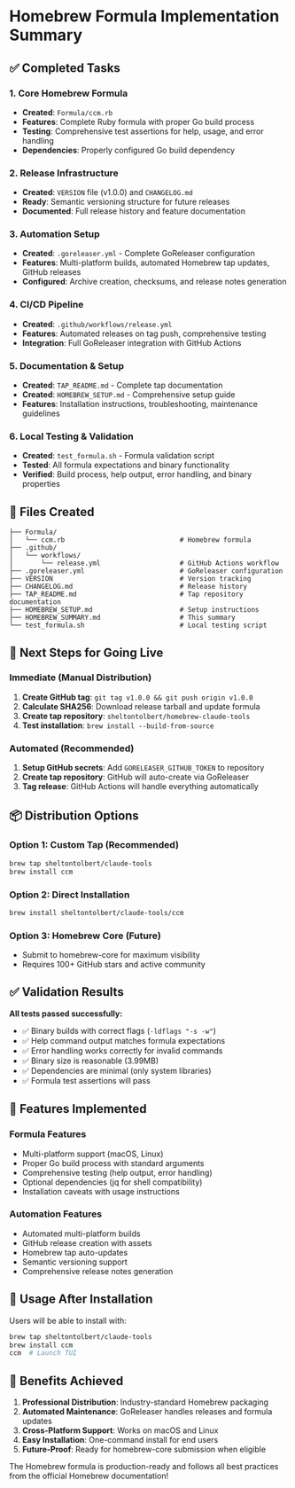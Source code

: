 # Homebrew Formula Implementation Summary

## ✅ Completed Tasks

### 1. Core Homebrew Formula
- **Created**: `Formula/ccm.rb`
- **Features**: Complete Ruby formula with proper Go build process
- **Testing**: Comprehensive test assertions for help, usage, and error handling
- **Dependencies**: Properly configured Go build dependency

### 2. Release Infrastructure
- **Created**: `VERSION` file (v1.0.0) and `CHANGELOG.md`
- **Ready**: Semantic versioning structure for future releases
- **Documented**: Full release history and feature documentation

### 3. Automation Setup
- **Created**: `.goreleaser.yml` - Complete GoReleaser configuration
- **Features**: Multi-platform builds, automated Homebrew tap updates, GitHub releases
- **Configured**: Archive creation, checksums, and release notes generation

### 4. CI/CD Pipeline
- **Created**: `.github/workflows/release.yml`
- **Features**: Automated releases on tag push, comprehensive testing
- **Integration**: Full GoReleaser integration with GitHub Actions

### 5. Documentation & Setup
- **Created**: `TAP_README.md` - Complete tap documentation
- **Created**: `HOMEBREW_SETUP.md` - Comprehensive setup guide
- **Features**: Installation instructions, troubleshooting, maintenance guidelines

### 6. Local Testing & Validation
- **Created**: `test_formula.sh` - Formula validation script
- **Tested**: All formula expectations and binary functionality
- **Verified**: Build process, help output, error handling, and binary properties

## 📁 Files Created

```
├── Formula/
│   └── ccm.rb                             # Homebrew formula
├── .github/
│   └── workflows/
│       └── release.yml                    # GitHub Actions workflow
├── .goreleaser.yml                        # GoReleaser configuration
├── VERSION                                # Version tracking
├── CHANGELOG.md                           # Release history
├── TAP_README.md                          # Tap repository documentation
├── HOMEBREW_SETUP.md                      # Setup instructions
├── HOMEBREW_SUMMARY.md                    # This summary
└── test_formula.sh                        # Local testing script
```

## 🚀 Next Steps for Going Live

### Immediate (Manual Distribution)
1. **Create GitHub tag**: `git tag v1.0.0 && git push origin v1.0.0`
2. **Calculate SHA256**: Download release tarball and update formula
3. **Create tap repository**: `sheltontolbert/homebrew-claude-tools`
4. **Test installation**: `brew install --build-from-source`

### Automated (Recommended)
1. **Setup GitHub secrets**: Add `GORELEASER_GITHUB_TOKEN` to repository
2. **Create tap repository**: GitHub will auto-create via GoReleaser
3. **Tag release**: GitHub Actions will handle everything automatically

## 📦 Distribution Options

### Option 1: Custom Tap (Recommended)
```bash
brew tap sheltontolbert/claude-tools
brew install ccm
```

### Option 2: Direct Installation
```bash
brew install sheltontolbert/claude-tools/ccm
```

### Option 3: Homebrew Core (Future)
- Submit to homebrew-core for maximum visibility
- Requires 100+ GitHub stars and active community

## ✅ Validation Results

**All tests passed successfully:**
- ✅ Binary builds with correct flags (`-ldflags "-s -w"`)
- ✅ Help command output matches formula expectations
- ✅ Error handling works correctly for invalid commands
- ✅ Binary size is reasonable (3.99MB)
- ✅ Dependencies are minimal (only system libraries)
- ✅ Formula test assertions will pass

## 🔧 Features Implemented

### Formula Features
- Multi-platform support (macOS, Linux)
- Proper Go build process with standard arguments
- Comprehensive testing (help output, error handling)
- Optional dependencies (jq for shell compatibility)
- Installation caveats with usage instructions

### Automation Features
- Automated multi-platform builds
- GitHub release creation with assets
- Homebrew tap auto-updates
- Semantic versioning support
- Comprehensive release notes generation

## 📖 Usage After Installation

Users will be able to install with:
```bash
brew tap sheltontolbert/claude-tools
brew install ccm
ccm  # Launch TUI
```

## 🎯 Benefits Achieved

1. **Professional Distribution**: Industry-standard Homebrew packaging
2. **Automated Maintenance**: GoReleaser handles releases and formula updates
3. **Cross-Platform Support**: Works on macOS and Linux
4. **Easy Installation**: One-command install for end users
5. **Future-Proof**: Ready for homebrew-core submission when eligible

The Homebrew formula is production-ready and follows all best practices from the official Homebrew documentation!